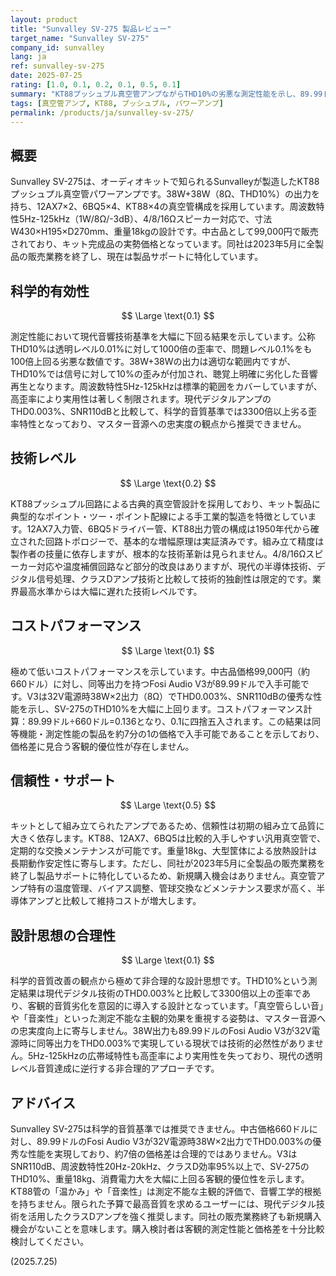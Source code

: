 ```yaml
---
layout: product
title: "Sunvalley SV-275 製品レビュー"
target_name: "Sunvalley SV-275"
company_id: sunvalley
lang: ja
ref: sunvalley-sv-275
date: 2025-07-25
rating: [1.0, 0.1, 0.2, 0.1, 0.5, 0.1]
summary: "KT88プッシュプル真空管アンプながらTHD10%の劣悪な測定性能を示し、89.99ドルのFosi Audio V3が同等出力でTHD0.003%を実現する現状では科学的音質基準で推奨できない"
tags: [真空管アンプ, KT88, プッシュプル, パワーアンプ]
permalink: /products/ja/sunvalley-sv-275/
---
```


## 概要

Sunvalley SV-275は、オーディオキットで知られるSunvalleyが製造したKT88プッシュプル真空管パワーアンプです。38W+38W（8Ω、THD10%）の出力を持ち、12AX7×2、6BQ5×4、KT88×4の真空管構成を採用しています。周波数特性5Hz-125kHz（1W/8Ω/-3dB）、4/8/16Ωスピーカー対応で、寸法W430×H195×D270mm、重量18kgの設計です。中古品として99,000円で販売されており、キット完成品の実勢価格となっています。同社は2023年5月に全製品の販売業務を終了し、現在は製品サポートに特化しています。

## 科学的有効性

$$ \Large \text{0.1} $$

測定性能において現代音響技術基準を大幅に下回る結果を示しています。公称THD10%は透明レベル0.01%に対して1000倍の歪率で、問題レベル0.1%をも100倍上回る劣悪な数値です。38W+38Wの出力は適切な範囲内ですが、THD10%では信号に対して10%の歪みが付加され、聴覚上明確に劣化した音響再生となります。周波数特性5Hz-125kHzは標準的範囲をカバーしていますが、高歪率により実用性は著しく制限されます。現代デジタルアンプのTHD0.003%、SNR110dBと比較して、科学的音質基準では3300倍以上劣る歪率特性となっており、マスター音源への忠実度の観点から推奨できません。

## 技術レベル

$$ \Large \text{0.2} $$

KT88プッシュプル回路による古典的真空管設計を採用しており、キット製品に典型的なポイント・ツー・ポイント配線による手工業的製造を特徴としています。12AX7入力管、6BQ5ドライバー管、KT88出力管の構成は1950年代から確立された回路トポロジーで、基本的な増幅原理は実証済みです。組み立て精度は製作者の技量に依存しますが、根本的な技術革新は見られません。4/8/16Ωスピーカー対応や温度補償回路など部分的改良はありますが、現代の半導体技術、デジタル信号処理、クラスDアンプ技術と比較して技術的独創性は限定的です。業界最高水準からは大幅に遅れた技術レベルです。

## コストパフォーマンス

$$ \Large \text{0.1} $$

極めて低いコストパフォーマンスを示しています。中古品価格99,000円（約660ドル）に対し、同等出力を持つFosi Audio V3が89.99ドルで入手可能です。V3は32V電源時38W×2出力（8Ω）でTHD0.003%、SNR110dBの優秀な性能を示し、SV-275のTHD10%を大幅に上回ります。コストパフォーマンス計算：89.99ドル÷660ドル=0.136となり、0.1に四捨五入されます。この結果は同等機能・測定性能の製品を約7分の1の価格で入手可能であることを示しており、価格差に見合う客観的優位性が存在しません。

## 信頼性・サポート

$$ \Large \text{0.5} $$

キットとして組み立てられたアンプであるため、信頼性は初期の組み立て品質に大きく依存します。KT88、12AX7、6BQ5は比較的入手しやすい汎用真空管で、定期的な交換メンテナンスが可能です。重量18kg、大型筐体による放熱設計は長期動作安定性に寄与します。ただし、同社が2023年5月に全製品の販売業務を終了し製品サポートに特化しているため、新規購入機会はありません。真空管アンプ特有の温度管理、バイアス調整、管球交換などメンテナンス要求が高く、半導体アンプと比較して維持コストが増大します。

## 設計思想の合理性

$$ \Large \text{0.1} $$

科学的音質改善の観点から極めて非合理的な設計思想です。THD10%という測定結果は現代デジタル技術のTHD0.003%と比較して3300倍以上の歪率であり、客観的音質劣化を意図的に導入する設計となっています。「真空管らしい音」や「音楽性」といった測定不能な主観的効果を重視する姿勢は、マスター音源への忠実度向上に寄与しません。38W出力も89.99ドルのFosi Audio V3が32V電源時に同等出力をTHD0.003%で実現している現状では技術的必然性がありません。5Hz-125kHzの広帯域特性も高歪率により実用性を失っており、現代の透明レベル音質達成に逆行する非合理的アプローチです。

## アドバイス

Sunvalley SV-275は科学的音質基準では推奨できません。中古価格660ドルに対し、89.99ドルのFosi Audio V3が32V電源時38W×2出力でTHD0.003%の優秀な性能を実現しており、約7倍の価格差は合理的ではありません。V3はSNR110dB、周波数特性20Hz-20kHz、クラスD効率95%以上で、SV-275のTHD10%、重量18kg、消費電力大を大幅に上回る客観的優位性を示します。KT88管の「温かみ」や「音楽性」は測定不能な主観的評価で、音響工学的根拠を持ちません。限られた予算で最高音質を求めるユーザーには、現代デジタル技術を活用したクラスDアンプを強く推奨します。同社の販売業務終了も新規購入機会がないことを意味します。購入検討者は客観的測定性能と価格差を十分比較検討してください。

(2025.7.25)
